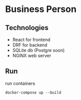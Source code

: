 # Business Person

## Technologies

-   React for frontend
-   DRF for backend
-   SQLite db (Postgre soon)
-   NGINX web server

## Run

run containers

```
docker-compose up --build
```
